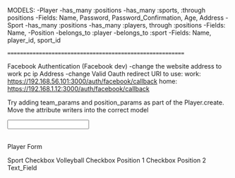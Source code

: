 MODELS:
  -Player
    -has_many :positions
    -has_many :sports, :through positions
    -Fields: Name, Password, Password_Confirmation, Age, Address
  -Sport
    -has_many :positions
    -has_many :players, through :positions
    -Fields: Name,
  -Position
    -belongs_to :player
    -belongs_to :sport
    -Fields: Name, player_id, sport_id

    ========================================================
  Facebook Authentication (Facebook dev)
  -change the website address to work pc ip Address
  -change Valid Oauth redirect URI to use:
  work: https://192.168.56.101:3000/auth/facebook/callback
  home: https://192.168.1.12:3000/auth/facebook/callback

  Try adding team_params and position_params as part of the Player.create.
  Move the attribute writers into the correct model

  <input type="text" name="new_position[name]"><br><br>

  Player Form

  Sport
    Checkbox Volleyball
      Checkbox Position 1
      Checkbox Position 2
      Text_Field 
